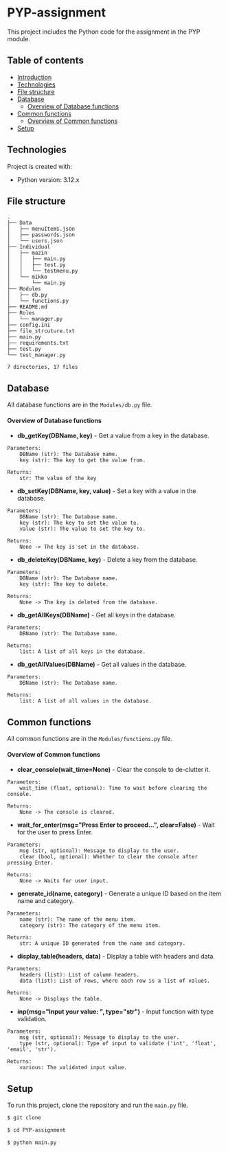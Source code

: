 # PYP-assignment
This project includes the Python code for the assignment in the PYP module.

## Table of contents
* [Introduction](#pyp-assignment)
* [Technologies](#technologies)
* [File structure](#file-structure)
* [Database](#database)
    * [Overview of Database functions](#overview-of-database-functions)
* [Common functions](#common-functions)
    * [Overview of Common functions](#overview-of-common-functions)
* [Setup](#setup)

## Technologies
Project is created with:
* Python version: 3.12.x

## File structure
```ascii
.
├── Data
│   ├── menuItems.json
│   ├── passwords.json
│   └── users.json
├── Individual
│   ├── mazin
│   │   ├── main.py
│   │   ├── test.py
│   │   └── testmenu.py
│   └── mikko
│       └── main.py
├── Modules
│   ├── db.py
│   └── functions.py
├── README.md
├── Roles
│   └── manager.py
├── config.ini
├── file_strcuture.txt
├── main.py
├── requirements.txt
├── test.py
└── test_manager.py

7 directories, 17 files
```

## Database
All database functions are in the `Modules/db.py` file.

#### Overview of Database functions
* **db_getKey(DBName, key)** - Get a value from a key in the database.
```
Parameters:
    DBName (str): The Database name.
    key (str): The key to get the value from.

Returns:
    str: The value of the key
```

* **db_setKey(DBName, key, value)** - Set a key with a value in the database.
```
Parameters:
    DBName (str): The Database name.
    key (str): The key to set the value to.
    value (str): The value to set the key to.

Returns:
    None -> The key is set in the database.
```

* **db_deleteKey(DBName, key)** - Delete a key from the database.
```
Parameters:
    DBName (str): The Database name.
    key (str): The key to delete.

Returns:
    None -> The key is deleted from the database.
```

* **db_getAllKeys(DBName)** - Get all keys in the database.
```
Parameters:
    DBName (str): The Database name.

Returns:
    list: A list of all keys in the database.
```

* **db_getAllValues(DBName)** - Get all values in the database.
```
Parameters:
    DBName (str): The Database name.

Returns:
    list: A list of all values in the database.
```

## Common functions
All common functions are in the `Modules/functions.py` file.

#### Overview of Common functions
* **clear_console(wait_time=None)** - Clear the console to de-clutter it.
```
Parameters:
    wait_time (float, optional): Time to wait before clearing the console.

Returns:
    None -> The console is cleared.
```

* **wait_for_enter(msg="Press Enter to proceed...", clear=False)** - Wait for the user to press Enter.
```
Parameters:
    msg (str, optional): Message to display to the user.
    clear (bool, optional): Whether to clear the console after pressing Enter.

Returns:
    None -> Waits for user input.
```

* **generate_id(name, category)** - Generate a unique ID based on the item name and category.
```
Parameters:
    name (str): The name of the menu item.
    category (str): The category of the menu item.

Returns:
    str: A unique ID generated from the name and category.
```

* **display_table(headers, data)** - Display a table with headers and data.
```
Parameters:
    headers (list): List of column headers.
    data (list): List of rows, where each row is a list of values.

Returns:
    None -> Displays the table.
```

* **inp(msg="Input your value: ", type="str")** - Input function with type validation.
```
Parameters:
    msg (str, optional): Message to display to the user.
    type (str, optional): Type of input to validate ('int', 'float', 'email', 'str').

Returns:
    various: The validated input value.
```

## Setup
To run this project, clone the repository and run the `main.py` file.
```sh
$ git clone
```
```sh
$ cd PYP-assignment
```
```sh
$ python main.py
```